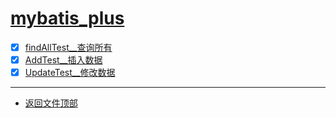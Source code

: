 
# [mybatis_plus](../README.md)

- [x] [findAllTest__查询所有](src/test/java/com/cpucode/mybatis_plus/findAllTest.java)
- [x] [AddTest__插入数据](src/test/java/com/cpucode/mybatis_plus/AddTest.java)
- [x] [UpdateTest__修改数据](src/test/java/com/cpucode/mybatis_plus/UpdateTest.java)

-----------------

- [返回文件顶部](../README.md)